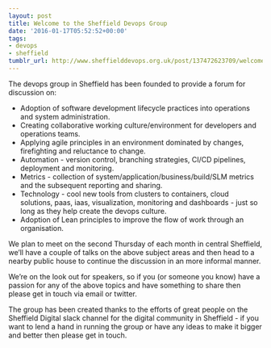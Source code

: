 ```yaml
---
layout: post
title: Welcome to the Sheffield Devops Group
date: '2016-01-17T05:52:52+00:00'
tags:
- devops
- sheffield
tumblr_url: http://www.sheffielddevops.org.uk/post/137472623709/welcome-to-the-sheffield-devops-group
---
```

The devops group in Sheffield has been founded to provide a forum for discussion on:

- Adoption of software development lifecycle practices into operations and system administration.  
- Creating collaborative working culture/environment for developers and operations teams.  
- Applying agile principles in an environment dominated by changes, firefighting and reluctance to change.  
- Automation - version control, branching strategies, CI/CD pipelines, deployment and monitoring.  
- Metrics - collection of system/application/business/build/SLM metrics and the subsequent reporting and sharing.  
- Technology - cool new tools from clusters to containers, cloud solutions, paas, iaas, visualization, monitoring and dashboards - just so long as they help create the devops culture.&nbsp;
- Adoption of Lean principles to improve the flow of work through an organisation.  
<!-- more -->

We plan to meet on the second Thursday of each month in central Sheffield, we’ll have a couple of talks on the above subject areas and then head to a nearby public house to continue the discussion in an more informal manner.

We’re on the look out for speakers, so if you (or someone you know) have a passion for any of the above topics and have something to share then please get in touch via email or twitter.

The group has been created thanks to the efforts of great people on the Sheffield Digital slack channel for the digital community in Sheffield - if you want to lend a hand in running the group or have any ideas to make it bigger and better then please get in touch.

